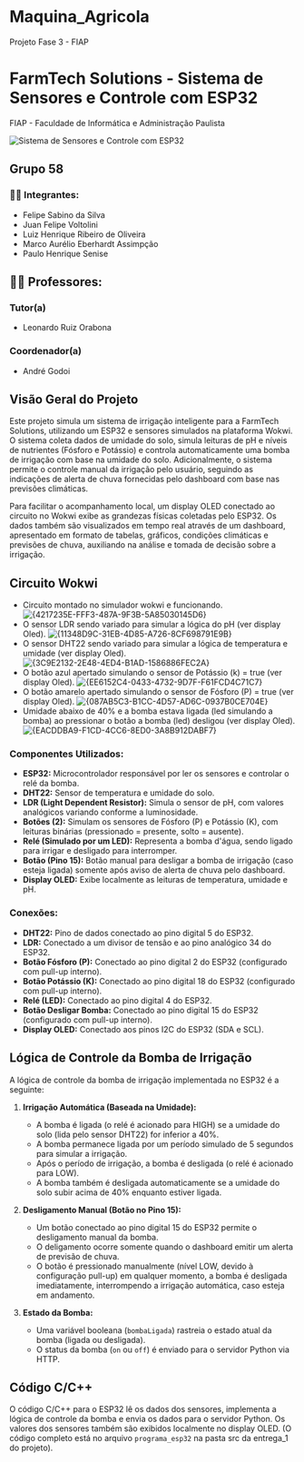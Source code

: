 # Maquina_Agricola
Projeto Fase 3 - FIAP

# FarmTech Solutions - Sistema de Sensores e Controle com ESP32
FIAP - Faculdade de Informática e Administração Paulista

![Sistema de Sensores e Controle com ESP32](https://github.com/user-attachments/assets/467974e1-2cd2-4a9a-a01a-2c7861282489)

## Grupo 58

### 👨‍🎓 Integrantes:
* Felipe Sabino da Silva
* Juan Felipe Voltolini
* Luiz Henrique Ribeiro de Oliveira
* Marco Aurélio Eberhardt Assimpção
* Paulo Henrique Senise

## 👩‍🏫 Professores:
### Tutor(a)
* Leonardo Ruiz Orabona

### Coordenador(a)
* André Godoi

## Visão Geral do Projeto

Este projeto simula um sistema de irrigação inteligente para a FarmTech Solutions, utilizando um ESP32 e sensores simulados na plataforma Wokwi. O sistema coleta dados de umidade do solo, simula leituras de pH e níveis de nutrientes (Fósforo e Potássio) e controla automaticamente uma bomba de irrigação com base na umidade do solo. Adicionalmente, o sistema permite o controle manual da irrigação pelo usuário, seguindo as indicações de alerta de chuva fornecidas pelo dashboard com base nas previsões climáticas.

Para facilitar o acompanhamento local, um display OLED conectado ao circuito no Wokwi exibe as grandezas físicas coletadas pelo ESP32. Os dados também são visualizados em tempo real através de um dashboard, apresentado em formato de tabelas, gráficos, condições climáticas e previsões de chuva, auxiliando na análise e tomada de decisão sobre a irrigação.

## Circuito Wokwi
* Circuito montado no simulador wokwi e funcionando.
![{4217235E-FFF3-487A-9F3B-5A85030145D6}](https://github.com/user-attachments/assets/0997e5f3-63be-4ba2-af87-7304838a6367)
* O sensor LDR sendo variado para simular a lógica do pH (ver display Oled).
![{11348D9C-31EB-4D85-A726-8CF698791E9B}](https://github.com/user-attachments/assets/c918b9b5-cff2-4a4b-98a4-f91859953572)
* O sensor DHT22 sendo variado para simular a lógica de temperatura e umidade (ver display Oled).
![{3C9E2132-2E48-4ED4-B1AD-1586886FEC2A}](https://github.com/user-attachments/assets/73d38647-ca94-4695-a5a5-ecff9594e71f)
* O botão azul apertado simulando o sensor de Potássio (k) = true (ver display Oled).
![{EE6152C4-0433-4732-9D7F-F61FCD4C71C7}](https://github.com/user-attachments/assets/f2897d8a-19a8-4ecf-a9e3-49c5c1c81269)
* O botão amarelo apertado simulando o sensor de Fósforo (P) = true (ver display Oled).
![{087AB5C3-B1CC-4D57-AD6C-0937B0CE704E}](https://github.com/user-attachments/assets/ce4708d8-ca46-44ff-8daf-0b808e03fd51)
* Umidade abaixo de 40% e a bomba estava ligada (led simulando a bomba) ao pressionar o botão a bomba (led) desligou (ver display Oled).
![{EACDDBA9-F1CD-4CC6-8ED0-3A8B912DABF7}](https://github.com/user-attachments/assets/d0341cae-5fb9-4de8-9547-e2fb6e5e3c51)

### Componentes Utilizados:

* **ESP32:** Microcontrolador responsável por ler os sensores e controlar o relé da bomba.
* **DHT22:** Sensor de temperatura e umidade do solo.
* **LDR (Light Dependent Resistor):** Simula o sensor de pH, com valores analógicos variando conforme a luminosidade.
* **Botões (2):** Simulam os sensores de Fósforo (P) e Potássio (K), com leituras binárias (pressionado = presente, solto = ausente).
* **Relé (Simulado por um LED):** Representa a bomba d'água, sendo ligado para irrigar e desligado para interromper.
* **Botão (Pino 15):** Botão manual para desligar a bomba de irrigação (caso esteja ligada) somente após aviso de alerta de chuva pelo dashboard.
* **Display OLED:** Exibe localmente as leituras de temperatura, umidade e pH.

### Conexões:

* **DHT22:** Pino de dados conectado ao pino digital 5 do ESP32.
* **LDR:** Conectado a um divisor de tensão e ao pino analógico 34 do ESP32.
* **Botão Fósforo (P):** Conectado ao pino digital 2 do ESP32 (configurado com pull-up interno).
* **Botão Potássio (K):** Conectado ao pino digital 18 do ESP32 (configurado com pull-up interno).
* **Relé (LED):** Conectado ao pino digital 4 do ESP32.
* **Botão Desligar Bomba:** Conectado ao pino digital 15 do ESP32 (configurado com pull-up interno).
* **Display OLED:** Conectado aos pinos I2C do ESP32 (SDA e SCL).

## Lógica de Controle da Bomba de Irrigação

A lógica de controle da bomba de irrigação implementada no ESP32 é a seguinte:

1.  **Irrigação Automática (Baseada na Umidade):**
    * A bomba é ligada (o relé é acionado para HIGH) se a umidade do solo (lida pelo sensor DHT22) for inferior a 40%.
    * A bomba permanece ligada por um período simulado de 5 segundos para simular a irrigação.
    * Após o período de irrigação, a bomba é desligada (o relé é acionado para LOW).
    * A bomba também é desligada automaticamente se a umidade do solo subir acima de 40% enquanto estiver ligada.

2.  **Desligamento Manual (Botão no Pino 15):**
    * Um botão conectado ao pino digital 15 do ESP32 permite o desligamento manual da bomba.
    * O deligamento ocorre somente quando o dashboard emitir um alerta de previsão de chuva.
    * O botão é pressionado manualmente (nível LOW, devido à configuração pull-up) em qualquer momento, a bomba é desligada imediatamente, interrompendo a irrigação automática, caso esteja em andamento.

3.  **Estado da Bomba:**
    * Uma variável booleana (`bombaLigada`) rastreia o estado atual da bomba (ligada ou desligada).
    * O status da bomba (`on` ou `off`) é enviado para o servidor Python via HTTP.

## Código C/C++

O código C/C++ para o ESP32 lê os dados dos sensores, implementa a lógica de controle da bomba e envia os dados para o servidor Python. Os valores dos sensores também são exibidos localmente no display OLED. (O código completo está no arquivo `programa_esp32` na pasta src da entrega_1 do projeto).



